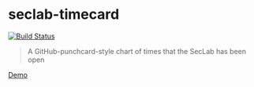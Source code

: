 # seclab-timecard

[![Build Status](https://api.travis-ci.org/WhiteHatCP/seclab-timecard.svg?branch=master)](https://travis-ci.org/WhiteHatCP/seclab-timecard)

> A GitHub-punchcard-style chart of times that the SecLab has been open

[Demo](https://thewhitehat.club/timecard)
